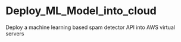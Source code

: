 # Deploy_ML_Model_into_cloud
Deploy a machine learning based spam detector API into AWS virtual servers
